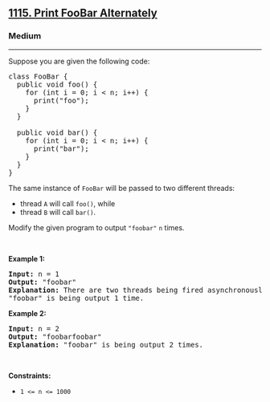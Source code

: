 <h2><a href="https://leetcode.com/problems/print-foobar-alternately/">1115. Print FooBar Alternately</a></h2><h3>Medium</h3><hr><div style="user-select: auto;"><p style="user-select: auto;">Suppose you are given the following code:</p>

<pre style="user-select: auto;">class FooBar {
  public void foo() {
    for (int i = 0; i &lt; n; i++) {
      print("foo");
    }
  }

  public void bar() {
    for (int i = 0; i &lt; n; i++) {
      print("bar");
    }
  }
}
</pre>

<p style="user-select: auto;">The same instance of <code style="user-select: auto;">FooBar</code> will be passed to two different threads:</p>

<ul style="user-select: auto;">
	<li style="user-select: auto;">thread <code style="user-select: auto;">A</code> will call <code style="user-select: auto;">foo()</code>, while</li>
	<li style="user-select: auto;">thread <code style="user-select: auto;">B</code> will call <code style="user-select: auto;">bar()</code>.</li>
</ul>

<p style="user-select: auto;">Modify the given program to output <code style="user-select: auto;">"foobar"</code> <code style="user-select: auto;">n</code> times.</p>

<p style="user-select: auto;">&nbsp;</p>
<p style="user-select: auto;"><strong style="user-select: auto;">Example 1:</strong></p>

<pre style="user-select: auto;"><strong style="user-select: auto;">Input:</strong> n = 1
<strong style="user-select: auto;">Output:</strong> "foobar"
<strong style="user-select: auto;">Explanation:</strong> There are two threads being fired asynchronously. One of them calls foo(), while the other calls bar().
"foobar" is being output 1 time.
</pre>

<p style="user-select: auto;"><strong style="user-select: auto;">Example 2:</strong></p>

<pre style="user-select: auto;"><strong style="user-select: auto;">Input:</strong> n = 2
<strong style="user-select: auto;">Output:</strong> "foobarfoobar"
<strong style="user-select: auto;">Explanation:</strong> "foobar" is being output 2 times.
</pre>

<p style="user-select: auto;">&nbsp;</p>
<p style="user-select: auto;"><strong style="user-select: auto;">Constraints:</strong></p>

<ul style="user-select: auto;">
	<li style="user-select: auto;"><code style="user-select: auto;">1 &lt;= n &lt;= 1000</code></li>
</ul>
</div>